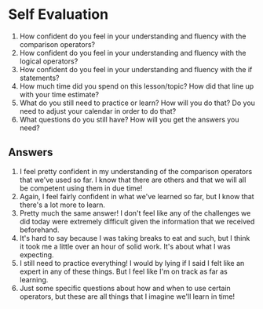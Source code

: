 # Self Evaluation

1. How confident do you feel in your understanding and fluency with the comparison operators?
1. How confident do you feel in your understanding and fluency with the logical operators?
1. How confident do you feel in your understanding and fluency with the if statements?
1. How much time did you spend on this lesson/topic? How did that line up with your time estimate?
1. What do you still need to practice or learn? How will you do that? Do you need to adjust your calendar in order to do that?
1. What questions do you still have? How will you get the answers you need?


## Answers
1. I feel pretty confident in my understanding of the comparison operators that we've used so far. I know that there are others and that we will all be competent using them in due time!
1. Again, I feel fairly confident in what we've learned so far, but I know that there's a lot more to learn.
1. Pretty much the same answer! I don't feel like any of the challenges we did today were extremely difficult given the information that we received beforehand.
1. It's hard to say because I was taking breaks to eat and such, but I think it took me a little over an hour of solid work. It's about what I was expecting. 
1. I still need to practice everything! I would by lying if I said I felt like an expert in any of these things. But I feel like I'm on track as far as learning.
1. Just some specific questions about how and when to use certain operators, but these are all things that I imagine we'll learn in time!
